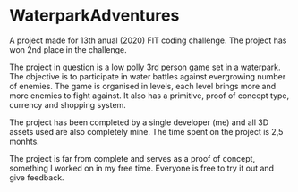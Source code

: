 # WaterparkAdventures
 A project made for 13th anual (2020) FIT coding challenge.
 The project has won 2nd place in the challenge.
 
 The project in question is a low polly 3rd person game set in a waterpark. The objective is to participate in water battles against evergrowing number of enemies. The game is organised in levels, each level brings more and more enemies to fight against. It also has a primitive, proof of concept type, currency and shopping system. 
 
 The project has been completed by a single developer (me) and all 3D assets used are also completely mine. The time spent on the project is 2,5 monhts.
 
 The project is far from complete and serves as a proof of concept, something I worked on in my free time. Everyone is free to try it out and give feedback.
 
